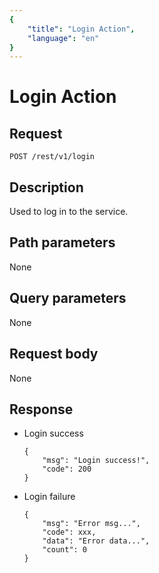 ```yaml
---
{
    "title": "Login Action",
    "language": "en"
}
---
```


<!-- 
Licensed to the Apache Software Foundation (ASF) under one
or more contributor license agreements.  See the NOTICE file
distributed with this work for additional information
regarding copyright ownership.  The ASF licenses this file
to you under the Apache License, Version 2.0 (the
"License"); you may not use this file except in compliance
with the License.  You may obtain a copy of the License at

  http://www.apache.org/licenses/LICENSE-2.0

Unless required by applicable law or agreed to in writing,
software distributed under the License is distributed on an
"AS IS" BASIS, WITHOUT WARRANTIES OR CONDITIONS OF ANY
KIND, either express or implied.  See the License for the
specific language governing permissions and limitations
under the License.
-->

# Login Action

## Request

`POST /rest/v1/login`

## Description

Used to log in to the service.
    
## Path parameters

None

## Query parameters

None

## Request body

None

## Response

* Login success

    ```
    {
    	"msg": "Login success!",
    	"code": 200
    }
    ```

* Login failure

    ```
    {
    	"msg": "Error msg...",
    	"code": xxx,
    	"data": "Error data...",
    	"count": 0
    }
    ```

